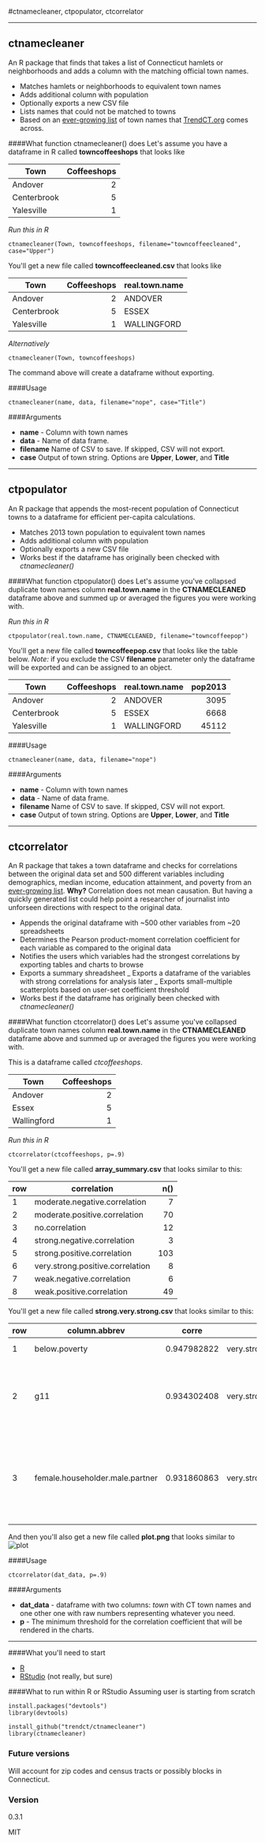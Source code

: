 #ctnamecleaner, ctpopulator, ctcorrelator

-------

## ctnamecleaner

An R package that finds that takes a list of Connecticut hamlets or neighborhoods and adds a column with the matching official town names. 

- Matches hamlets or neighborhoods to equivalent town names
- Adds additional column with population
-  Optionally exports a new CSV file
-  Lists names that could not be matched to towns
-  Based on an [ever-growing list](https://docs.google.com/spreadsheets/d/1WqZIGk2AkHXKYvd4uXy5a2nwyg529e7mMU5610Ale0g/edit?usp=sharing) of town names that [TrendCT.org](http://www.trendct.org) comes across. 

####What function ctnamecleaner() does
Let's assume you have a dataframe in R called **towncoffeeshops** that looks like

Town | Coffeeshops
--- | ---:
Andover | 2
Centerbrook | 5
Yalesville | 1

*Run this in R*
```ssh
ctnamecleaner(Town, towncoffeeshops, filename="towncoffeecleaned", case="Upper")
```
You'll get a new file called **towncoffeecleaned.csv** that looks like

Town | Coffeeshops | real.town.name
--- | ---: | --- 
Andover | 2 | ANDOVER
Centerbrook | 5 | ESSEX
Yalesville | 1 | WALLINGFORD

*Alternatively*

```ssh
ctnamecleaner(Town, towncoffeeshops)
```
The command above will create a dataframe without exporting.

####Usage

```ssh
ctnamecleaner(name, data, filename="nope", case="Title")
```

####Arguments
- **name** - Column with town names
- **data** - Name of data frame. 
- **filename** Name of CSV to save. If skipped, CSV will not export.
- **case** Output of town string. Options are **Upper**, **Lower**, and **Title**

-------

## ctpopulator

An R package that appends the most-recent population of Connecticut towns to a dataframe for efficient per-capita calculations. 

- Matches 2013 town population to equivalent town names
- Adds additional column with population
-  Optionally exports a new CSV file
-  Works best if the dataframe has originally been checked with *ctnamecleaner()*

####What function ctpopulator() does
Let's assume you've collapsed duplicate town names column **real.town.name** in the **CTNAMECLEANED** dataframe above and summed up or averaged the figures you were working with. 

*Run this in R*
```ssh
ctpopulator(real.town.name, CTNAMECLEANED, filename="towncoffeepop")
```
You'll get a new file called **towncoffeepop.csv** that looks like the table below. *Note:* if you exclude the CSV **filename** parameter only the dataframe will be exported and can be assigned to an object. 

Town | Coffeeshops | real.town.name | pop2013
--- | ---: | --- | ---:
Andover | 2 | ANDOVER | 3095
Centerbrook | 5 | ESSEX | 6668
Yalesville | 1 | WALLINGFORD | 45112

####Usage

```ssh
ctnamecleaner(name, data, filename="nope")
```

####Arguments
- **name** - Column with town names
- **data** - Name of data frame. 
- **filename** Name of CSV to save. If skipped, CSV will not export.
- **case** Output of town string. Options are **Upper**, **Lower**, and **Title**


-------

## ctcorrelator

An R package that takes a town dataframe and checks for correlations between the original data set and 500 different variables including demographics, median income, education attainment, and poverty from an [ever-growing list](https://docs.google.com/a/trendct.org/spreadsheets/d/1TMN4Di8O7ROUDgylb7IvtnfNtblbwoHy-dpgId6FT3E/edit?usp=sharing). **Why?** Correlation does not mean causation. But having a quickly generated list could help point a researcher of journalist into unforseen directions with respect to the original data.

- Appends the original dataframe with ~500 other variables from ~20 spreadsheets
- Determines the Pearson product-moment correlation coefficient for each variable as compared to the original data
- Notifies the users which variables had the strongest correlations by exporting tables and charts to browse
-  Exports a summary shreadsheet
_  Exports a dataframe of the variables with strong correlations for analysis later
_  Exports small-multiple scatterplots based on user-set coefficient threshold
-  Works best if the dataframe has originally been checked with *ctnamecleaner()*

####What function ctcorrelator() does
Let's assume you've collapsed duplicate town names column **real.town.name** in the **CTNAMECLEANED** dataframe above and summed up or averaged the figures you were working with. 

This is a dataframe called *ctcoffeeshops*.

Town | Coffeeshops 
--- | ---: 
Andover | 2 
Essex | 5 
Wallingford | 1 

*Run this in R*
```ssh
ctcorrelator(ctcoffeeshops, p=.9)
```

You'll get a new file called **array_summary.csv** that looks similar to this:

row | correlation	| n()
--- | --- | ---:
1	| moderate.negative.correlation	| 7
2	| moderate.positive.correlation	| 70
3	| no.correlation	| 12
4	| strong.negative.correlation	| 3
5	| strong.positive.correlation	| 103
6	| very.strong.positive.correlation	| 8
7	| weak.negative.correlation	| 6
8	| weak.positive.correlation	| 49

You'll get a new file called **strong.very.strong.csv** that looks similar to this:

row	| column.abbrev	| corre	| correlation	| raw	| column.name
--- | --- | --- | --- | --- | ---
1	| below.poverty	| 0.947982822	| very.strong.positive.correlation	| 0.947982822	| Below poverty
2	| g11	| 0.934302408	| very.strong.positive.correlation	| 0.934302408	| Educational Attainment for the Population 25 Years and Over, 11th grade (City)
3	| female.householder.male.partner	| 0.931860863	| very.strong.positive.correlation	| 0.931860863	| Unmarried-partner Households by Sex of Partner, Female householder and male partner (City)

And then you'll also get a new file called **plot.png** that looks similar to 
![plot](plot.png "small multiples scatterplot of very strong correlations")


####Usage

```ssh
ctcorrelator(dat_data, p=.9)
```

####Arguments
- **dat_data** - dataframe with two columns: *town* with CT town names and one other one with raw numbers representing whatever you need.
- **p** - The minimum threshold for the correlation coefficient that will be rendered in the charts. 

-------

####What you'll need to start
  - [R](http://www.r-project.org/)
  - [RStudio](http://www.rstudio.com/) (not really, but sure)

####What to run within R or RStudio
Assuming user is starting from scratch
```ssh
install.packages("devtools")
library(devtools)

install_github("trendct/ctnamecleaner")
library(ctnamecleaner)
```

### Future versions
Will account for zip codes and census tracts or possibly blocks in Connecticut.

### Version
0.3.1

MIT